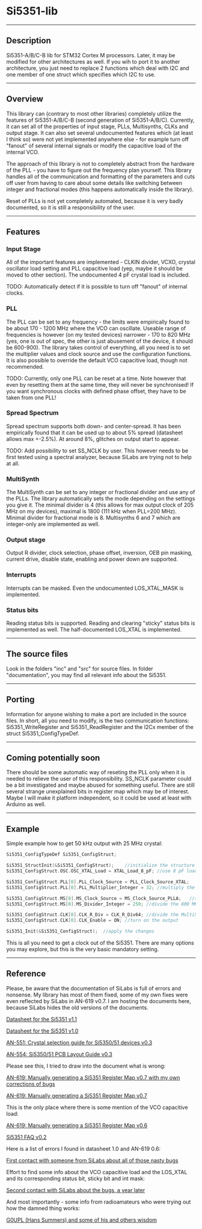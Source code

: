 # Si5351-lib
----
## Description
Si5351-A/B/C-B lib for STM32 Cortex M processors. Later, it may be modified for other architectures as well. If you wih to port it to another architecture, you just need to replace 2 functions which deal with I2C and one member of one struct which specifies which I2C to use.

----
## Overview
This library can (contrary to most other libraries) completely utilize the features of Si5351-A/B/C-B (second generation of Si5351-A/B/C). Currently, it can set all of the properties of input stage, PLLs, Multisynths, CLKs and output stage. It can also set several undocumented features which (at least I think so) were not yet implemented anywhere else - for example turn off "fanout" of several internal signals or modify the capacitive load of the internal VCO.

The approach of this library is not to completely abstract from the hardware of the PLL - you have to figure out the frequency plan yourself. This library handles all of the communication and formatting of the parameters and cuts off user from having to care about some details like switching between integer and fractional modes (this happens automatically inside the library).

Reset of PLLs is not yet completely automated, because it is very badly documented, so it is still a responsibility of the user.

----
## Features
### Input Stage
All of the important features are implemented - CLKIN divider, VCXO, crystal oscillator load setting and PLL capacitive load (yep, maybe it should be moved to other section).
The undocumented 4 pF crystal load is included.

TODO: Automatically detect if it is possible to turn off "fanout" of internal clocks.

### PLL
The PLL can be set to any frequency - the limits were empirically found to be about 170 - 1200 MHz where the VCO can oscillate.
Useable range of frequencies is however (on my tested devices) narrower - 170 to 820 MHz (yes, one is out of spec, the other is just abusement of the device, it should be 600-900).
The library takes control of everything, all you need is to set the multiplier values and clock source and use the configuration functions. It is also possible to override the default VCO capacitive load, though not recommended.

TODO: Currently, only one PLL can be reset at a time. Note however that even by resetting them at the same time, they will never be synchronised! If you want synchronous clocks with defined phase offset, they have to be taken from one PLL!

### Spread Spectrum
Spread spectrum supports both down- and center-spread. It has been empirically found that it can be used up to about 5% spread (datasheet allows max +-2.5%). At around 8%, glitches on output start to appear.

TODO: Add possibility to set SS_NCLK by user. This however needs to be first tested using a spectral analyzer, because SiLabs are trying not to help at all.

### MultiSynth
The MultiSynth can be set to any integer or fractional divider and use any of the PLLs. The library automatically sets the mode depending on the settings you give it.
The minimal divider is 4 (this allows for max output clock of 205 MHz on my devices), maximal is 1800 (111 kHz when PLL=200 MHz). Minimal divider for fractional mode is 8. Multisynths 6 and 7 which are integer-only are implemented as well.

### Output stage
Output R divider, clock selection, phase offset, inversion, OEB pin masking, current drive, disable state, enabling and power down are supported.

### Interrupts
Interrupts can be masked. Even the undocumented LOS\_XTAL\_MASK is implemented.

### Status bits
Reading status bits is supported. Reading and clearing "sticky" status bits is implemented as well. The half-documented LOS_XTAL is implemented.

----
## The source files
Look in the folders "inc" and "src" for source files. In folder "documentation", you may find all relevant info about the Si5351.

----
## Porting
Information for anyone wishing to make a port are included in the source files. In short, all you need to modify, is the two communication functions: Si5351\_WriteRegister and Si5351\_ReadRegister and the I2Cx member of the struct Si5351\_ConfigTypeDef.

----
## Coming potentially soon
There should be some automatic way of reseting the PLL only when it is needed to relieve the user of this responsibility.
SS_NCLK parameter could be a bit investigated and maybe abused for something useful.
There are still several strange unexplained bits in register map which may be of interest.
Maybe I will make it platform independent, so it could be used at least with Arduino as well.


----
## Example
Simple example how to get 50 kHz output with 25 MHz crystal:
```C
Si5351_ConfigTypeDef Si5351_ConfigStruct;

Si5351_StructInit(&Si5351_ConfigStruct);	//initialize the structure with default "safe" values
Si5351_ConfigStruct.OSC.OSC_XTAL_Load = XTAL_Load_8_pF;	//use 8 pF load for crystal

Si5351_ConfigStruct.PLL[0].PLL_Clock_Source = PLL_Clock_Source_XTAL;	//select xrystal as clock input for the PLL
Si5351_ConfigStruct.PLL[0].PLL_Multiplier_Integer = 32;	//multiply the clock frequency by 32, this gets us 800 MHz clock

Si5351_ConfigStruct.MS[0].MS_Clock_Source = MS_Clock_Source_PLLA;	//select PLLA as clock source for MultiSynth 0
Si5351_ConfigStruct.MS[0].MS_Divider_Integer = 250;	//divide the 800 MHz by 250 this gets us 3.2 MHz

Si5351_ConfigStruct.CLK[0].CLK_R_Div = CLK_R_Div64;	//divide the MultiSynth output by 64, this gets us 50 kHz
Si5351_ConfigStruct.CLK[0].CLK_Enable = ON;	//turn on the output

Si5351_Init(&Si5351_ConfigStruct);	//apply the changes
```
This is all you need to get a clock out of the Si5351. There are many options you may explore, but this is the very basic mandatory setting.

----
## Reference
Please, be aware that the documentation of SiLabs is full of errors and nonsense. My library has most of them fixed, some of my own fixes were even reflected by SiLabs in AN-619 v0.7. I am hosting the documents here, because SiLabs hides the old versions of the documents.

[Datasheet for the Si5351 v1.1](/documentation/datasheet_1.1.pdf)

[Datasheet for the Si5351 v1.0](http://web.archive.org/web/20170923110814/https://www.silabs.com/documents/public/data-sheets/Si5351-B.pdf)

[AN-551: Crystal selection guide for Si5350/51 devices v0.3](/documentation/AN551.pdf)

[AN-554: Si5350/51 PCB Layout Guide v0.3](/documentation/AN554.pdf)

Please see this, I tried to draw into the document what is wrong:

[AN-619: Manually generating a Si5351 Register Map v0.7 with my own corrections of bugs](/documentation/AN619_0.7_corrected.pdf)

[AN-619: Manually generating a Si5351 Register Map v0.7](/documentation/AN619_0.7.pdf)

This is the only place where there is some mention of the VCO capacitive load:

[AN-619: Manually generating a Si5351 Register Map v0.6](/documentation/AN619_0.6.pdf)

[Si5351 FAQ v0.2](/documentation/Si5350-Si5351FAQ(v0.2).pdf)

Here is a list of errors I found in datasheet 1.0 and AN-619 0.6:

[First contact with someone from SiLabs about all of those nasty bugs](https://www.silabs.com/community/timing/forum.topic.html/si5351_hw_bugs_-out-KeNr)

Effort to find some info about the VCO capacitive load and the LOS_XTAL and its corresponding status bit, sticky bit and int mask:

[Second contact with SiLabs about the bugs, a year later](https://www.silabs.com/community/timing/forum.topic.html/si5351_register_183-r4JV)

And most importantly - some info from radioamateurs who were trying out how the damned thing works:

[G0UPL (Hans Summers) and some of his and others wisdom](https://groups.io/g/BITX20/topic/si5351a_facts_and_myths/5430607?p=Created,,,20,1,0,0&jump=1)
